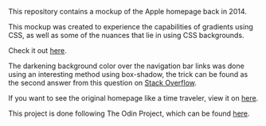 This repository contains a mockup of the Apple homepage back in 2014.

This mockup was created to experience the capabilities of gradients using CSS, as well as some of the nuances that lie in using CSS backgrounds.

Check it out [here](https://rgee258.github.io/apple-mockup/).

The darkening background color over the navigation bar links was done using an interesting method using box-shadow, the trick can be found as the second answer from this question on [Stack Overflow](https://stackoverflow.com/questions/9182978/semi-transparent-color-layer-over-background-image).

If you want to see the original homepage like a time traveler, view it on [here](https://web.archive.org/web/20140301004610/http://www.apple.com/).

This project is done following The Odin Project, which can
be found [here](https://www.theodinproject.com/courses/html5-and-css3/lessons/building-with-backgrounds-and-gradients?ref=lnav).